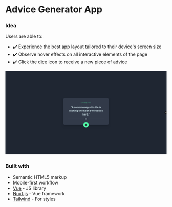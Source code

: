 # Advice Generator App

### Idea

Users are able to:

- ✔️ Experience the best app layout tailored to their device's screen size
- ✔️ Observe hover effects on all interactive elements of the page
- ✔️ Click the dice icon to receive a new piece of advice

![Screenshot](/public/images/screenshot.png)

### Built with

- Semantic HTML5 markup
- Mobile-first workflow
- [Vue](https://vuejs.org/) - JS library
- [Nuxt.js](https://nuxt.com/) - Vue framework
- [Tailwind](https://tailwindcss.com/) - For styles
